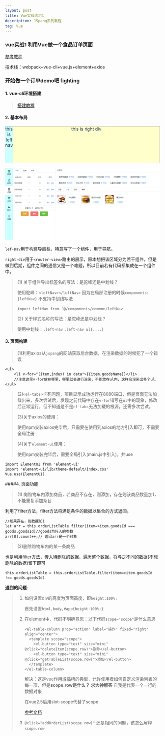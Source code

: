 ```yaml
---
layout: post
title: Vue实战练习1
description: JSpang系列教程
tag: Vue
---
```


### vue实战1 利用Vue做一个食品订单页面

[参考教程](http://jspang.com/2017/05/22/vuedemo/#9-1)

技术栈：webpack+vue-cli+vue.js+element+axios

### 开始做一个订单demo吧 fighting

#### 1. vue-cli环境搭建

> [搭建教程](https://younguei.github.io/2018/05/vueCli/)

#### 2. 基本布局 

![1](/images/article/vueExercise1-1.PNG)

![成品图](/images/article/vueExercise1-2.PNG)

`lef-nav`用于构建导航栏，特意写了一个组件，用于导航。

`right-div`用于`<router-view>`路由的展示，原本想把该区域分为若干组件，但是做到后期，组件之间的通信又是一个难题，所以目前若有代码都集成在一个组件中。

> (1) 关于组件导出标签名的写法：是驼峰还是中划线？
>
> 使用驼峰：`<leftNav></leftNav>` 因为在局部注册的时候`components:{leftNav}` 不支持中划线写法
>
> `import leftNav from '@/components/common/leftNav'`
>
> (2) 关于样式名称的写法：是驼峰还是中划线？
>
> 使用中划线：`.left-nav`  `.left-nav ul{....}`

#### 3. 页面构建

>  (1)利用axios从`jspang`的网站获取后台数据，在渲染数据的时候犯了一个错误

```
<ul>
	<li v-for="(item,index) in data">{{item.goodsName}}</li>
	//注意这里v-for放在哪里，哪里就会进行渲染，不能放在ul内，这样会渲染出多个ul，
</ul>
```

> (2)`<el-tabs>`卡死问题，项目显示成功运行在8080端口，但是页面无法加载出来，多次尝试后，发现之前代码中存在`v-for`错写在`ul`中的现象，修改后正常运行，但不知道是不是`el-tabs`无法加载的根源，还需多次尝试。
>
> (3)关于axios的使用：
>
> 使用npm安装axios完毕后，只需要在使用到axios的地方引入即可，不需要全局注册
>
> (4)关于`element-ui`使用：
>
> 使用npm安装完毕后，需要全局引入(main.js中引入)，并use

```
import ElementUI from 'element-ui'
import 'element-ui/lib/theme-default/index.css'
Vue.use(ElementUI)
```

####4. 页面功能

> (1) 向购物车内添加商品，若商品不存在，则添加，存在则该商品数量加1，不能重复添加条目

利用了filter方法，filter方法将满足条件的数据以集合的方式返回。

```
//如果存在，则数据加1
let arr = this.orderListTable.filter(item=>item.goodsId === goods.goodsId)//goods为传入的参数
arr[0].count++;// 返回arr是一个对象
```

> (2)删除购物车内的某一条商品

也是利用filter方法，传入待删除的数据，遍历整个数据，将与之不同的数据(不想删除的数据)留下即可

```
this.orderListTable = this.orderListTable.filter(item=>item.goodsId !== goods.goodsId)
```

**遇到的问题**:

> 1. 如何设置div的高度为页面高度，即`height:100%;`
>
>    首先设置`html,body,#app{height:100%;}`
>
> 2. 在element中，代码不明确意思：以下代码`scope="scope"`是什么意思
>
>    ```
>    <el-table-column prop="action" label="操作" fixed="right" align="center">
>      <template scope="scope">
>        <el-button type="text" size="mini" @click="deleteItem(scope.row)">删除</el-button>
>        <el-button type="text" size="mini" @click="getTableList(scope.row)">添加</el-button>
>      </template>
>    </el-table-column>
>    ```
>
>    解决：这是vue作用域插槽的典型，允许使用者如何自定义渲染列表的每一项，但是**scope.row是什么？ 求大神解答** 自我是代表一个一行的数据对象
>
>    在vue2.5后用slot-scope代替了scope
>
>    [参考文档](https://cn.vuejs.org/v2/guide/components-slots.html#%E4%BD%9C%E7%94%A8%E5%9F%9F%E6%8F%92%E6%A7%BD)
>
> 3. `@click="addOrderList(scope.row)"` 还是相同的问题，该怎么解释`scope.row`



